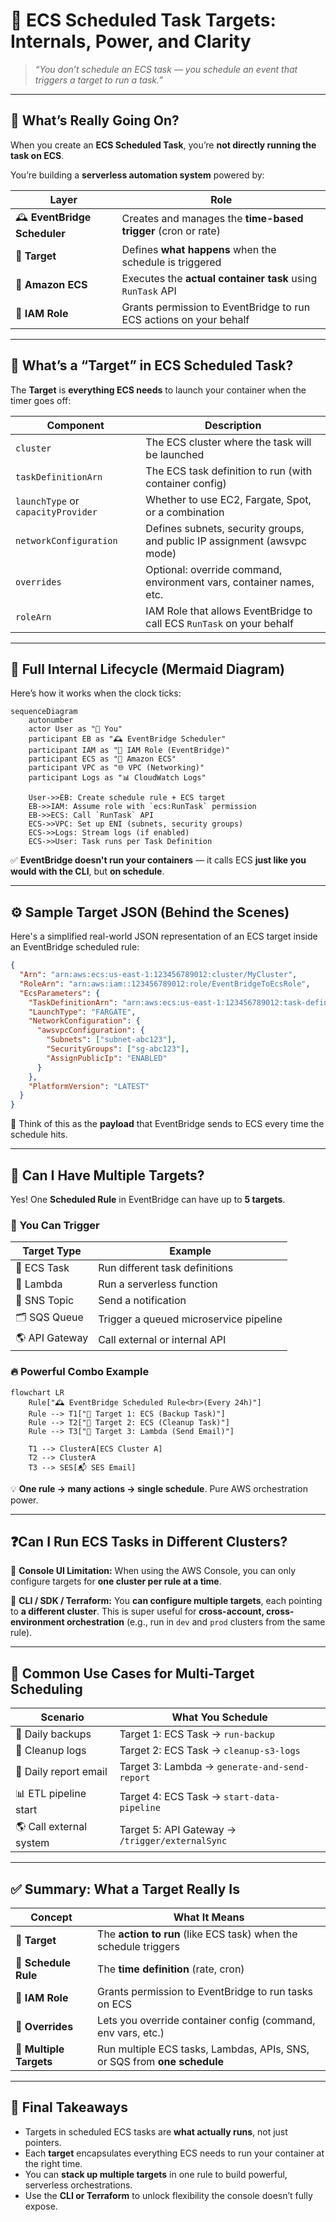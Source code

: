 # 🎯 ECS Scheduled Task Targets: Internals, Power, and Clarity

> _“You don’t schedule an ECS task — you schedule an event that triggers a target to run a task.”_

---

## 🧠 What’s Really Going On?

When you create an **ECS Scheduled Task**, you’re **not directly running the task on ECS**.

You’re building a **serverless automation system** powered by:

| Layer                        | Role                                                               |
| ---------------------------- | ------------------------------------------------------------------ |
| 🕰️ **EventBridge Scheduler** | Creates and manages the **time-based trigger** (cron or rate)      |
| 🎯 **Target**                | Defines **what happens** when the schedule is triggered            |
| 🚢 **Amazon ECS**            | Executes the **actual container task** using `RunTask` API         |
| 🔐 **IAM Role**              | Grants permission to EventBridge to run ECS actions on your behalf |

---

## 🧩 What’s a “Target” in ECS Scheduled Task?

The **Target** is **everything ECS needs** to launch your container when the timer goes off:

| Component                          | Description                                                              |
| ---------------------------------- | ------------------------------------------------------------------------ |
| `cluster`                          | The ECS cluster where the task will be launched                          |
| `taskDefinitionArn`                | The ECS task definition to run (with container config)                   |
| `launchType` or `capacityProvider` | Whether to use EC2, Fargate, Spot, or a combination                      |
| `networkConfiguration`             | Defines subnets, security groups, and public IP assignment (awsvpc mode) |
| `overrides`                        | Optional: override command, environment vars, container names, etc.      |
| `roleArn`                          | IAM Role that allows EventBridge to call ECS `RunTask` on your behalf    |

---

## 🔄 Full Internal Lifecycle (Mermaid Diagram)

Here’s how it works when the clock ticks:

```mermaid
sequenceDiagram
    autonumber
    actor User as "👤 You"
    participant EB as "🕰️ EventBridge Scheduler"
    participant IAM as "🔐 IAM Role (EventBridge)"
    participant ECS as "🚢 Amazon ECS"
    participant VPC as "🌐 VPC (Networking)"
    participant Logs as "📊 CloudWatch Logs"

    User->>EB: Create schedule rule + ECS target
    EB->>IAM: Assume role with `ecs:RunTask` permission
    EB->>ECS: Call `RunTask` API
    ECS->>VPC: Set up ENI (subnets, security groups)
    ECS->>Logs: Stream logs (if enabled)
    ECS->>User: Task runs per Task Definition
```

✅ **EventBridge doesn't run your containers** — it calls ECS **just like you would with the CLI**, but **on schedule**.

---

## ⚙️ Sample Target JSON (Behind the Scenes)

Here's a simplified real-world JSON representation of an ECS target inside an EventBridge scheduled rule:

```json
{
  "Arn": "arn:aws:ecs:us-east-1:123456789012:cluster/MyCluster",
  "RoleArn": "arn:aws:iam::123456789012:role/EventBridgeToEcsRole",
  "EcsParameters": {
    "TaskDefinitionArn": "arn:aws:ecs:us-east-1:123456789012:task-definition/MyTask:5",
    "LaunchType": "FARGATE",
    "NetworkConfiguration": {
      "awsvpcConfiguration": {
        "Subnets": ["subnet-abc123"],
        "SecurityGroups": ["sg-abc123"],
        "AssignPublicIp": "ENABLED"
      }
    },
    "PlatformVersion": "LATEST"
  }
}
```

🧠 Think of this as the **payload** that EventBridge sends to ECS every time the schedule hits.

---

## 🔁 Can I Have Multiple Targets?

Yes! One **Scheduled Rule** in EventBridge can have up to **5 targets**.

### 🚀 You Can Trigger

| Target Type    | Example                                |
| -------------- | -------------------------------------- |
| 🎯 ECS Task    | Run different task definitions         |
| 🧠 Lambda      | Run a serverless function              |
| 📨 SNS Topic   | Send a notification                    |
| 🗂️ SQS Queue   | Trigger a queued microservice pipeline |
| 🌎 API Gateway | Call external or internal API          |

### 🔥 Powerful Combo Example

```mermaid
flowchart LR
    Rule["🕰️ EventBridge Scheduled Rule<br>(Every 24h)"]
    Rule --> T1["🎯 Target 1: ECS (Backup Task)"]
    Rule --> T2["🎯 Target 2: ECS (Cleanup Task)"]
    Rule --> T3["🔁 Target 3: Lambda (Send Email)"]

    T1 --> ClusterA[ECS Cluster A]
    T2 --> ClusterA
    T3 --> SES[📬 SES Email]
```

💡 **One rule → many actions → single schedule**. Pure AWS orchestration power.

---

## ❓Can I Run ECS Tasks in Different Clusters?

🔸 **Console UI Limitation:** When using the AWS Console, you can only configure targets for **one cluster per rule at a time**.

🔸 **CLI / SDK / Terraform:** You **can configure multiple targets**, each pointing to **a different cluster**. This is super useful for **cross-account, cross-environment orchestration** (e.g., run in `dev` and `prod` clusters from the same rule).

---

## 🧠 Common Use Cases for Multi-Target Scheduling

| Scenario                | What You Schedule                               |
| ----------------------- | ----------------------------------------------- |
| 🔁 Daily backups        | Target 1: ECS Task → `run-backup`               |
| 🧼 Cleanup logs         | Target 2: ECS Task → `cleanup-s3-logs`          |
| 📧 Daily report email   | Target 3: Lambda → `generate-and-send-report`   |
| 📊 ETL pipeline start   | Target 4: ECS Task → `start-data-pipeline`      |
| 🌎 Call external system | Target 5: API Gateway → `/trigger/externalSync` |

---

## ✅ Summary: What a Target Really Is

| Concept                 | What It Means                                                            |
| ----------------------- | ------------------------------------------------------------------------ |
| 🎯 **Target**           | The **action to run** (like ECS task) when the schedule triggers         |
| 🧾 **Schedule Rule**    | The **time definition** (rate, cron)                                     |
| 🔐 **IAM Role**         | Grants permission to EventBridge to run tasks on ECS                     |
| 🔧 **Overrides**        | Lets you override container config (command, env vars, etc.)             |
| 🔁 **Multiple Targets** | Run multiple ECS tasks, Lambdas, APIs, SNS, or SQS from **one schedule** |

---

## 📌 Final Takeaways

- Targets in scheduled ECS tasks are **what actually runs**, not just pointers.
- Each **target** encapsulates everything ECS needs to run your container at the right time.
- You can **stack up multiple targets** in one rule to build powerful, serverless orchestrations.
- Use the **CLI or Terraform** to unlock flexibility the console doesn’t fully expose.
